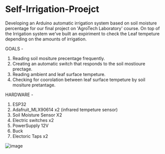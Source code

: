 # Self-Irrigation-Proejct
Developing an Arduino automatic irrigation system based on soil moisture percentage for our final project on 'AgroTech Laboratory' course.
On top of the Irrigation system we've built an expiriment to check the Leaf tempeture depending on the amounts of irrigation.

GOALS -
1. Reading soil mositure precentage frequently.
2. Creating an automatic switch that responds to the soil mostioure prectage.
3. Reading ambient and leaf surface tempeture.
4. Checking for coorolation between leaf surface tempeture by soil mositure pretantage.


HARDWARE -
1. ESP32 
2. Adafruit_MLX90614 x2 (infrared tempeture sensor)
3. Soil Moisture Sensor X2
4. Electric switches x2
5. PowerSupply 12V
6. Buck
7. Electoric Taps x2

![image](https://user-images.githubusercontent.com/93939949/179560114-43d2c68d-a230-4f88-bf8b-c65c97cde381.png)



